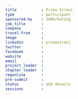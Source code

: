 ```yaml
---
title           : Prima Virani
type            : participant
sponsored-by    : JeMarketing
job_title       :
company         :
travel-from     :
image           :
linkedin        : primavirani
twitter         :
facebook        :
website         :
email           :
project_leader  :
chapter_leader  :
regonline       :
pre-summit      :
status          : add details
sessions        :
---
```


<!-- put more details about participant here -->
